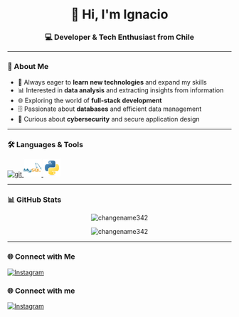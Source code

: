 <h1 align="center">👋 Hi, I'm Ignacio</h1>
<h3 align="center">💻 Developer & Tech Enthusiast from Chile</h3>

---

### 🚀 About Me
- 🌱 Always eager to **learn new technologies** and expand my skills  
- 📊 Interested in **data analysis** and extracting insights from information  
- 🌐 Exploring the world of **full-stack development**  
- 🗄️ Passionate about **databases** and efficient data management  
- 🔐 Curious about **cybersecurity** and secure application design  

---

### 🛠️ Languages & Tools
<p align="left">
  <a href="https://git-scm.com/" target="_blank" rel="noreferrer">
    <img src="https://www.vectorlogo.zone/logos/git-scm/git-scm-icon.svg" alt="git" width="40" height="40"/>
  </a>
  <a href="https://www.mysql.com/" target="_blank" rel="noreferrer">
    <img src="https://raw.githubusercontent.com/devicons/devicon/master/icons/mysql/mysql-original-wordmark.svg" alt="mysql" width="40" height="40"/>
  </a>
  <a href="https://www.python.org" target="_blank" rel="noreferrer">
    <img src="https://raw.githubusercontent.com/devicons/devicon/master/icons/python/python-original.svg" alt="python" width="40" height="40"/>
  </a>
</p>

---

### 📊 GitHub Stats
<p align="center">
  <img src="https://github-readme-stats.vercel.app/api/top-langs?username=changename342&show_icons=true&locale=en&layout=compact&theme=tokyonight" alt="changename342" />
</p>

<p align="center">
  <img src="https://github-readme-streak-stats.herokuapp.com/?user=changename342&theme=tokyonight" alt="changename342" />
</p>

---

### 🌐 Connect with Me
<p align="left">
  <a href="https://instagram.com/magnanimo_plus/" target="_blank">
    <img src="https://raw.githubusercontent.com/rahuldkjain/github-profile-readme-generator/master/src/images/icons/Social/instagram.svg" alt="Instagram" height="30" width="40" />
  </a>
</p>


### 🌐 Connect with me
<p align="left">
  <a href="https://instagram.com/magnanimo_plus/" target="_blank">
    <img src="https://raw.githubusercontent.com/rahuldkjain/github-profile-readme-generator/master/src/images/icons/Social/instagram.svg" alt="Instagram" height="30" width="40" />
  </a>
</p>
